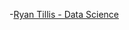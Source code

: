-[Ryan Tillis - Data Science](https://rstudio-pubs-static.s3.amazonaws.com/219581_6463515798f14eaa969c7caf2381dc3c.html)
